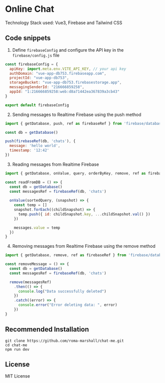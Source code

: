 # Online Chat

Technology Stack used: Vue3, Firebase and Tailwind CSS

## Code snippets

1. Define `firebaseConfig` and configure the API key in the `firebase/config.js` file

```javascript
const firebaseConfig = {
  apiKey: import.meta.env.VITE_API_KEY, // your api key
  authDomain: "vue-app-db753.firebaseapp.com",
  projectId: "vue-app-db753",
  storageBucket: "vue-app-db753.firebasestorage.app",
  messagingSenderId: "216666859258",
  appId: "1:216666859258:web:d8a71442ea367839a3cb43"
}

export default firebaseConfig
```

2. Sending messages to Realtime Firebase using the push method
```javascript
import { getDatabase, push, ref as firebaseRef } from 'firebase/database'

const db = getDatabase()

push(firebaseRef(db, 'chats'), {
  message: 'hello world',
  timestamp: '12:42'
})
```

3. Reading messages from Realtime Firebase
```javascript
import { getDatabase, onValue, query, orderByKey, remove, ref as firebaseRef } from 'firebase/database'

const readFromDB = () => {
  const db = getDatabase()
  const messagesRef = firebaseRef(db, 'chats')
  
  onValue(sortedQuery, (snapshot) => {
    const temp = []
    snapshot.forEach((childSnapshot) => {
      temp.push({ id: childSnapshot.key, ...childSnapshot.val() })
    })

    messages.value = temp
  })
}
```

4. Removing messages from Realtime Firebase using the remove method
```javascript
import { getDatabase, remove, ref as firebaseRef } from 'firebase/database'

const removeMessage = () => {
  const db = getDatabase()
  const messagesRef = firebaseRef(db, 'chats')

  remove(messagesRef)
    .then(() => {
      console.log("Data successfully deleted")
    })
    .catch((error) => {
      console.error("Error deleting data: ", error)
    })
}
```

## Recommended Installation

```
git clone https://github.com/roma-marshall/chat-me.git
cd chat-me
npm run dev
```

## License

MIT License
